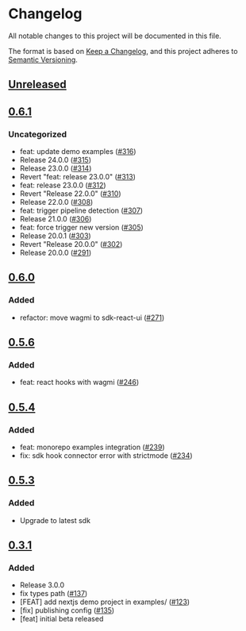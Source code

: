 # Changelog
All notable changes to this project will be documented in this file.

The format is based on [Keep a Changelog](https://keepachangelog.com/en/1.0.0/),
and this project adheres to [Semantic Versioning](https://semver.org/spec/v2.0.0.html).

## [Unreleased]

## [0.6.1]
### Uncategorized
- feat: update demo examples ([#316](https://github.com/MetaMask/metamask-sdk/pull/316))
- Release 24.0.0 ([#315](https://github.com/MetaMask/metamask-sdk/pull/315))
- Release 23.0.0 ([#314](https://github.com/MetaMask/metamask-sdk/pull/314))
- Revert "feat: release 23.0.0" ([#313](https://github.com/MetaMask/metamask-sdk/pull/313))
- feat: release 23.0.0 ([#312](https://github.com/MetaMask/metamask-sdk/pull/312))
- Revert "Release 22.0.0" ([#310](https://github.com/MetaMask/metamask-sdk/pull/310))
- Release 22.0.0 ([#308](https://github.com/MetaMask/metamask-sdk/pull/308))
- feat: trigger pipeline detection ([#307](https://github.com/MetaMask/metamask-sdk/pull/307))
- Release 21.0.0 ([#306](https://github.com/MetaMask/metamask-sdk/pull/306))
- feat: force trigger new version ([#305](https://github.com/MetaMask/metamask-sdk/pull/305))
- Release 20.0.1 ([#303](https://github.com/MetaMask/metamask-sdk/pull/303))
- Revert "Release 20.0.0" ([#302](https://github.com/MetaMask/metamask-sdk/pull/302))
- Release 20.0.0 ([#291](https://github.com/MetaMask/metamask-sdk/pull/291))

## [0.6.0]
### Added
- refactor: move wagmi to sdk-react-ui ([#271](https://github.com/MetaMask/metamask-sdk/pull/271))

## [0.5.6]
### Added
- feat: react hooks with wagmi ([#246](https://github.com/MetaMask/metamask-sdk/pull/246))

## [0.5.4]
### Added
- feat: monorepo examples integration ([#239](https://github.com/MetaMask/metamask-sdk/pull/239))
- fix: sdk hook connector error with strictmode ([#234](https://github.com/MetaMask/metamask-sdk/pull/234))

## [0.5.3]
### Added
- Upgrade to latest sdk

## [0.3.1]
### Added
- Release 3.0.0
- fix types path ([#137](https://github.com/MetaMask/metamask-sdk/pull/137))
- [FEAT] add nextjs demo project in examples/ ([#123](https://github.com/MetaMask/metamask-sdk/pull/123))
- [fix] publishing config ([#135](https://github.com/MetaMask/metamask-sdk/pull/135))
- [feat] initial beta released

[Unreleased]: https://github.com/MetaMask/metamask-sdk/compare/@metamask/sdk-react@0.6.1...HEAD
[0.6.1]: https://github.com/MetaMask/metamask-sdk/compare/@metamask/sdk-react@0.6.0...@metamask/sdk-react@0.6.1
[0.6.0]: https://github.com/MetaMask/metamask-sdk/compare/@metamask/sdk-react@0.5.6...@metamask/sdk-react@0.6.0
[0.5.6]: https://github.com/MetaMask/metamask-sdk/compare/@metamask/sdk-react@0.5.4...@metamask/sdk-react@0.5.6
[0.5.4]: https://github.com/MetaMask/metamask-sdk/compare/@metamask/sdk-react@0.5.3...@metamask/sdk-react@0.5.4
[0.5.3]: https://github.com/MetaMask/metamask-sdk/compare/@metamask/sdk-react@0.3.1...@metamask/sdk-react@0.5.3
[0.3.1]: https://github.com/MetaMask/metamask-sdk/releases/tag/@metamask/sdk-react@0.3.1

